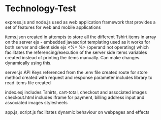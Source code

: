 # Technology-Test
express.js and node.js used as web application framework that provides a set of features for web and mobile applications 

items.json 
created in attempts to store all the different Tshirt items in array on the server 
ejs - embedded javascript templating used as it works for both server and client side
ejs <%= %> (operand not operating) 
which facilitates the referencing/execution of the server side items variables created 
instead of printing the items manually.
Can make changes dynamically using this.

server.js 
API Keys referenced from the .env file created
route for store method created with request and response parameter
includes library to read items file created

index.esj includes Tshirts, cart-total, checkout and associated images
checkout.html includes iframe for payment, billing address input and associated images 
stylesheets 

app.js, script.js facilitates dynamic behaviour on webpages and effects
